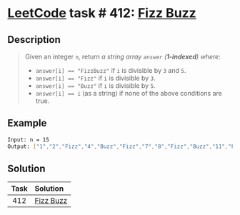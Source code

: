 # [LeetCode][leetcode] task # 412: [Fizz Buzz][task]

Description
-----------

> Given an integer `n`, return _a string array `answer` (**1-indexed**) where_:
> * `answer[i] == "FizzBuzz"` if `i` is divisible by `3` and `5`.
> * `answer[i] == "Fizz"` if `i` is divisible by `3`.
> * `answer[i] == "Buzz"` if `i` is divisible by `5`.
> * `answer[i] == i` (as a string) if none of the above conditions are true.

 Example
-------

```sh
Input: n = 15
Output: ["1","2","Fizz","4","Buzz","Fizz","7","8","Fizz","Buzz","11","Fizz","13","14","FizzBuzz"]
```

Solution
--------

| Task | Solution              |
|:----:|:----------------------|
| 412  | [Fizz Buzz][solution] |


[leetcode]: <http://leetcode.com/>
[task]: <https://leetcode.com/problems/fizz-buzz/>
[solution]: <https://github.com/wellaxis/praxis-leetcode/blob/main/src/main/java/com/witalis/praxis/leetcode/task/h5/p412/option/Practice.java>
